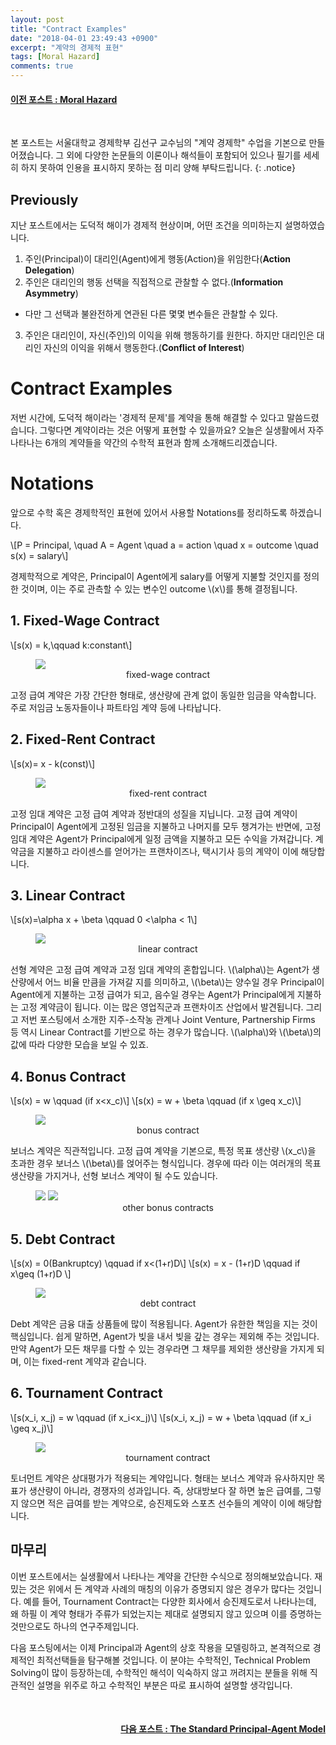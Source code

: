 ```yaml
---
layout: post
title: "Contract Examples"
date: "2018-04-01 23:49:43 +0900"
excerpt: "계약의 경제적 표현"
tags: [Moral Hazard]
comments: true
---
```

<h4 style="text-align:left"> <a href="/blog/moral-hazard-0"> 이전 포스트 : Moral Hazard</a></h4>
<br/>

본 포스트는 서울대학교 경제학부 김선구 교수님의 "계약 경제학" 수업을 기본으로 만들어졌습니다. 그 외에 다양한 논문들의 이론이나 해석들이 포함되어 있으나 필기를 세세히 하지 못하여 인용을 표시하지 못하는 점 미리 양해 부탁드립니다.
{: .notice}

## Previously
지난 포스트에서는 도덕적 해이가 경제적 현상이며, 어떤 조건을 의미하는지 설명하였습니다.
1. 주인(Principal)이 대리인(Agent)에게 행동(Action)을 위임한다(**Action Delegation**)
2. 주인은 대리인의 행동 선택을 직접적으로 관찰할 수 없다.(**Information Asymmetry**)
- 다만 그 선택과 불완전하게 연관된 다른 몇몇 변수들은 관찰할 수 있다.
3. 주인은 대리인이, 자신(주인)의 이익을 위해 행동하기를 원한다. 하지만 대리인은 대리인 자신의 이익을 위해서 행동한다.(**Conflict of Interest**)

# Contract Examples
저번 시간에, 도덕적 해이라는 '경제적 문제'를 계약을 통해 해결할 수 있다고 말씀드렸습니다. 그렇다면 계약이라는 것은 어떻게 표현할 수 있을까요? 오늘은 실생활에서 자주 나타나는 6개의 계약들을 약간의 수학적 표현과 함께 소개해드리겠습니다.

# Notations
앞으로 수학 혹은 경제학적인 표현에 있어서 사용할 Notations를 정리하도록 하겠습니다.

\\[P = Principal, \quad A = Agent \quad a = action \quad x = outcome \quad s(x) = salary\\]

경제학적으로 계약은, Principal이 Agent에게 salary를 어떻게 지불할 것인지를 정의한 것이며, 이는 주로 관측할 수 있는 변수인 outcome \\(x\\)를 통해 결정됩니다.

## 1. Fixed-Wage Contract
\\[s(x) = k,\qquad k:constant\\]
<figure>
  <img src="/assets/lecture_asset/moral_hazard/1_1.png">
	<figcaption style="text-align:center">fixed-wage contract</figcaption>
</figure>
고정 급여 계약은 가장 간단한 형태로, 생산량에 관계 없이 동일한 임금을 약속합니다. 주로 저임금 노동자들이나 파트타임 계약 등에 나타납니다.

## 2. Fixed-Rent Contract
\\[s(x)= x - k(const)\\]
<figure>
  <img src="/assets/lecture_asset/moral_hazard/1_2.png">
	<figcaption style="text-align:center">fixed-rent contract</figcaption>
</figure>
고정 임대 계약은 고정 급여 계약과 정반대의 성질을 지닙니다. 고정 급여 계약이 Principal이 Agent에게 고정된 임금을 지불하고 나머지를 모두 챙겨가는 반면에, 고정 임대 계약은 Agent가 Principal에게 일정 금액을 지불하고 모든 수익을 가져갑니다. 계약금을 지불하고 라이센스를 얻어가는 프랜차이즈나, 택시기사 등의 계약이 이에 해당합니다.

## 3. Linear Contract
\\[s(x)=\alpha x + \beta \\qquad 0 <\alpha < 1\\]
<figure>
  <img src="/assets/lecture_asset/moral_hazard/1_3.png">
	<figcaption style="text-align:center">linear contract</figcaption>
</figure>

선형 계약은 고정 급여 계약과 고정 임대 계약의 혼합입니다. \\(\alpha\\)는  Agent가 생산량에서 어느 비율 만큼을 가져갈 지를 의미하고, \\(\beta\\)는 양수일 경우 Principal이 Agent에게 지불하는 고정 급여가 되고, 음수일 경우는 Agent가 Principal에게 지불하는 고정 계약금이 됩니다. 이는 많은 영업직군과 프랜차이즈 산업에서 발견됩니다. 그리고 저번 포스팅에서 소개한 지주-소작농 관계나 Joint Venture, Partnership Firms 등 역시 Linear Contract를 기반으로 하는 경우가 많습니다. \\(\alpha\\)와 \\(\beta\\)의 값에 따라 다양한 모습을 보일 수 있죠.

## 4. Bonus Contract
\\[s(x) = w \qquad (if x<x_c)\\]
\\[s(x) = w + \beta \qquad (if x \geq x_c)\\]
<figure>
  <img src="/assets/lecture_asset/moral_hazard/1_4.png">
	<figcaption style="text-align:center">bonus contract</figcaption>
</figure>

보너스 계약은 직관적입니다. 고정 급여 계약을 기본으로, 특정 목표 생산량 \\(x_c\\)을 초과한 경우 보너스 \\(\beta\\)를 얹어주는 형식입니다. 경우에 따라 이는 여러개의 목표 생산량을 가지거나, 선형 보너스 계약이 될 수도 있습니다.

<figure class='half'>
  <img src="/assets/lecture_asset/moral_hazard/1_5.png">
  <img src="/assets/lecture_asset/moral_hazard/1_6.png">
	<figcaption style="text-align:center">other bonus contracts</figcaption>
</figure>

## 5. Debt Contract
\\[s(x) = 0(Bankruptcy) \\qquad if x<(1+r)D\\]
\\[s(x) = x - (1+r)D \\qquad if x\geq (1+r)D \\]
<figure>
  <img src="/assets/lecture_asset/moral_hazard/1_7.png">
	<figcaption style="text-align:center">debt contract</figcaption>
</figure>
Debt 계약은 금융 대출 상품들에 많이 적용됩니다. Agent가 유한한 책임을 지는 것이 핵심입니다. 쉽게 말하면, Agent가 빚을 내서 빚을 갚는 경우는 제외해 주는 것입니다. 만약 Agent가 모든 채무를 다할 수 있는 경우라면 그 채무를 제외한 생산량을 가지게 되며, 이는 fixed-rent 계약과 같습니다.

## 6. Tournament Contract
\\[s(x_i, x_j) = w \qquad (if x_i<x_j)\\]
\\[s(x_i, x_j) = w + \beta \qquad (if x_i \geq x_j)\\]
<figure>
  <img src="/assets/lecture_asset/moral_hazard/1_8.png">
	<figcaption style="text-align:center">tournament contract</figcaption>
</figure>
토너먼트 계약은 상대평가가 적용되는 계약입니다. 형태는 보너스 계약과 유사하지만 목표가 생산량이 아니라, 경쟁자의 성과입니다. 즉, 상대방보다 잘 하면 높은 급여를, 그렇지 않으면 적은 급여를 받는 계약으로, 승진제도와 스포츠 선수들의 계약이 이에 해당합니다.

## 마무리
이번 포스트에서는 실생활에서 나타나는 계약을 간단한 수식으로 정의해보았습니다. 재밌는 것은 위에서 든 계약과 사례의 매칭의 이유가 증명되지 않은 경우가 많다는 것입니다. 예를 들어, Tournament Contract는 다양한 회사에서 승진제도로서 나타나는데, 왜 하필 이 계약 형태가 주류가 되었는지는 제대로 설명되지 않고 있으며 이를 증명하는 것만으로도 하나의 연구주제입니다.

다음 포스팅에서는 이제 Principal과 Agent의 상호 작용을 모델링하고, 본격적으로 경제적인 최적선택들을 탐구해볼 것입니다. 이 분야는 수학적인, Technical Problem Solving이 많이 등장하는데, 수학적인 해석이 익숙하지 않고 꺼려지는 분들을 위해 직관적인 설명을 위주로 하고 수학적인 부분은 따로 표시하여 설명할 생각입니다.

<br/>
<h4 style="text-align:right"> <a href="/blog/moral-hazard-2"> 다음 포스트 : The Standard Principal-Agent Model</a></h4>
